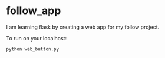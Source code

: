 follow_app
==========

I am learning flask by creating a web app for my follow project. 

To run on your localhost:

    python web_button.py
